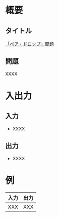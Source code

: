 # 概要
## タイトル
[「ペア・ドロップ」問題](https://codeiq.jp/q/3485)

## 問題
XXXX

# 入出力
## 入力
* XXXX

## 出力
* XXXX

# 例
|入力|出力|
|-|-|
|XXX|XXX|
